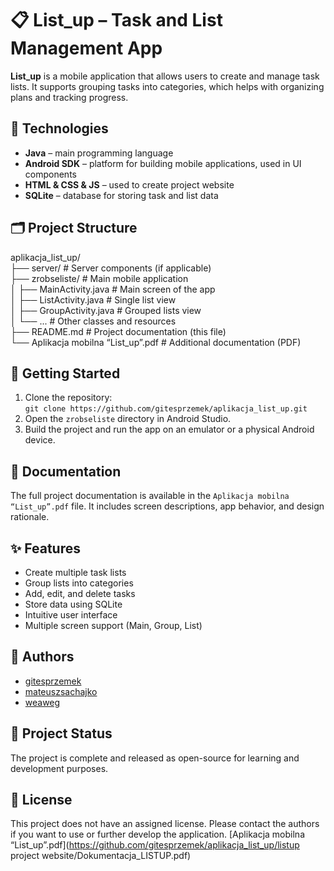 # 📋 List_up – Task and List Management App
**List_up** is a mobile application that allows users to create and manage task lists. It supports grouping tasks into categories, which helps with organizing plans and tracking progress.
## 🧰 Technologies
- **Java** – main programming language
- **Android SDK** – platform for building mobile applications, used in UI components
- **HTML & CSS & JS** – used to create project website
- **SQLite** – database for storing task and list data
## 🗂️ Project Structure
aplikacja_list_up/  
├── server/                         # Server components (if applicable)  
├── zrobseliste/                    # Main mobile application  
│   ├── MainActivity.java           # Main screen of the app  
│   ├── ListActivity.java           # Single list view  
│   ├── GroupActivity.java          # Grouped lists view  
│   └── ...                         # Other classes and resources  
├── README.md                       # Project documentation (this file)  
└── Aplikacja mobilna “List_up”.pdf # Additional documentation (PDF)
## 🚀 Getting Started
1. Clone the repository:  
   `git clone https://github.com/gitesprzemek/aplikacja_list_up.git`  
2. Open the `zrobseliste` directory in Android Studio.  
3. Build the project and run the app on an emulator or a physical Android device.
## 📄 Documentation
The full project documentation is available in the `Aplikacja mobilna “List_up”.pdf` file. It includes screen descriptions, app behavior, and design rationale.
## ✨ Features
- Create multiple task lists
- Group lists into categories
- Add, edit, and delete tasks
- Store data using SQLite
- Intuitive user interface
- Multiple screen support (Main, Group, List)
## 👥 Authors
- [gitesprzemek](https://github.com/gitesprzemek)
- [mateuszsachajko](https://github.com/mateuszsachajko)
- [weaweg](https://github.com/weaweg)
## 📌 Project Status
The project is complete and released as open-source for learning and development purposes.
## 📜 License
This project does not have an assigned license. Please contact the authors if you want to use or further develop the application.
[Aplikacja mobilna “List_up”.pdf](https://github.com/gitesprzemek/aplikacja_list_up/listup project website/Dokumentacja_LISTUP.pdf)

